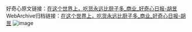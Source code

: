 好奇心原文链接：[在这个世界上，吃货永远比厨子多_商业_好奇心日报-胡昱](https://www.qdaily.com/articles/3794.html)
WebArchive归档链接：[在这个世界上，吃货永远比厨子多_商业_好奇心日报-胡昱](http://web.archive.org/web/20190623153008/https://www.qdaily.com/articles/3794.html)
![image](http://ww3.sinaimg.cn/large/007d5XDply1g3vdanuuv4j30u02ge7wh)